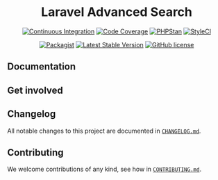 <div align="center">

# Laravel Advanced Search

[![Continuous Integration](https://github.com/zhuzhichao/laravel-advanced-search/workflows/PHP%20Composer/badge.svg)](https://github.com/zhuzhichao/laravel-advanced-search/actions)
[![Code Coverage](https://codecov.io/gh/zhuzhichao/laravel-advanced-search/branch/master/graph/badge.svg)](https://codecov.io/gh/zhuzhichao/laravel-advanced-search)
[![PHPStan](https://img.shields.io/badge/PHPStan-enabled-brightgreen.svg?style=flat)](https://github.com/phpstan/phpstan)
[![StyleCI](https://github.styleci.io/repos/311640382/shield?branch=master&style=flat)](https://github.styleci.io/repos/311640382)

[![Packagist](https://img.shields.io/packagist/dt/zhuzhichao/laravel-advanced-search.svg)](https://packagist.org/packages/zhuzhichao/laravel-advanced-search)
[![Latest Stable Version](https://poser.pugx.org/zhuzhichao/laravel-advanced-search/v/stable)](https://packagist.org/packages/zhuzhichao/laravel-advanced-search)
[![GitHub license](https://img.shields.io/github/license/zhuzhichao/laravel-advanced-search.svg)](https://github.com/zhuzhichao/laravel-advanced-search/blob/master/LICENSE)

</div>

## Documentation

## Get involved

## Changelog

All notable changes to this project are documented in [`CHANGELOG.md`](CHANGELOG.md).


## Contributing

We welcome contributions of any kind, see how in [`CONTRIBUTING.md`](CONTRIBUTING.md).

